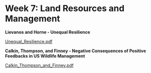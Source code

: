 # Week 7: Land Resources and Management

**Lievanos and Horne - Unequal Resilience**

[Unequal_Resilience.pdf](./Unequal_Resilience.pdf)


**Calkin, Thompson, and Finney - Negative Consequences of Positive Feedbacks in US Wildlife Management**

[Calkin_Thompson_and_Finney.pdf](./Calkin_Thompson_and_Finney.pdf)